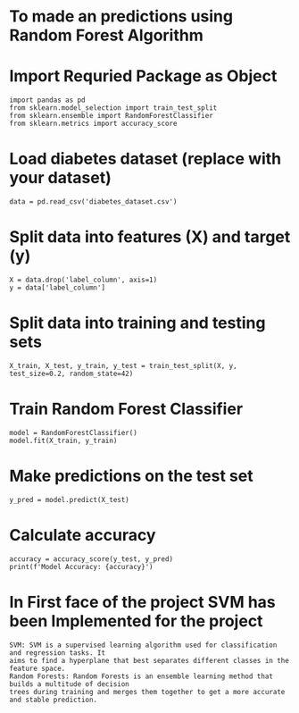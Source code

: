 # To made an predictions using Random Forest Algorithm

  # Import Requried Package as Object
    import pandas as pd
    from sklearn.model_selection import train_test_split
    from sklearn.ensemble import RandomForestClassifier
    from sklearn.metrics import accuracy_score

# Load diabetes dataset (replace with your dataset)
    data = pd.read_csv('diabetes_dataset.csv')

# Split data into features (X) and target (y)
    X = data.drop('label_column', axis=1)
    y = data['label_column']

# Split data into training and testing sets
    X_train, X_test, y_train, y_test = train_test_split(X, y, test_size=0.2, random_state=42)

# Train Random Forest Classifier
    model = RandomForestClassifier()
    model.fit(X_train, y_train)

# Make predictions on the test set
    y_pred = model.predict(X_test)

# Calculate accuracy
    accuracy = accuracy_score(y_test, y_pred)
    print(f'Model Accuracy: {accuracy}')

# In First face of the project SVM has been Implemented for the project
    
    SVM: SVM is a supervised learning algorithm used for classification and regression tasks. It
    aims to find a hyperplane that best separates different classes in the feature space.
    Random Forests: Random Forests is an ensemble learning method that builds a multitude of decision
    trees during training and merges them together to get a more accurate and stable prediction.
